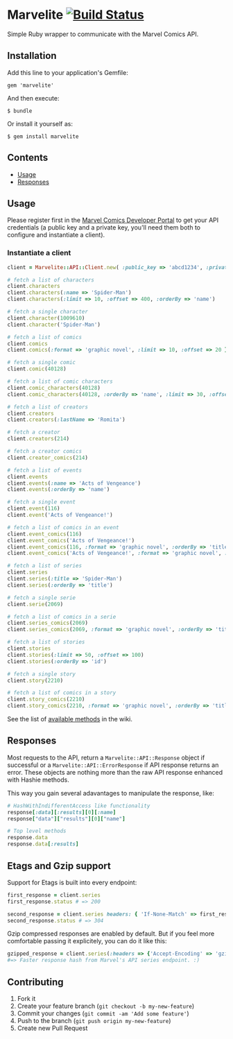 # Marvelite [![Build Status][travis-badge]][travis]

[travis-badge]: https://travis-ci.org/antillas21/marvelite.png
[travis]: http://travis-ci.org/antillas21/marvelite

Simple Ruby wrapper to communicate with the Marvel Comics API.

## Installation

Add this line to your application's Gemfile:

    gem 'marvelite'

And then execute:

    $ bundle

Or install it yourself as:

    $ gem install marvelite

## Contents

* [Usage](#usage)
* [Responses](#responses)

## Usage

Please register first in the [Marvel Comics Developer
Portal](http://developer.marvel.com/) to get your API credentials (a public key
and a private key, you'll need them both to configure and instantiate a client).

### Instantiate a client

```ruby
client = Marvelite::API::Client.new( :public_key => 'abcd1234', :private_key => '5678efgh')

# fetch a list of characters
client.characters
client.characters(:name => 'Spider-Man')
client.characters(:limit => 10, :offset => 400, :orderBy => 'name')

# fetch a single character
client.character(1009610)
client.character('Spider-Man')

# fetch a list of comics
client.comics
client.comics(:format => 'graphic novel', :limit => 10, :offset => 20 })

# fetch a single comic
client.comic(40128)

# fetch a list of comic characters
client.comic_characters(40128)
client.comic_characters(40128, :orderBy => 'name', :limit => 30, :offset => 20)

# fetch a list of creators
client.creators
client.creators(:lastName => 'Romita')

# fetch a creator
client.creators(214)

# fetch a creator comics
client.creator_comics(214)

# fetch a list of events
client.events
client.events(:name => 'Acts of Vengeance')
client.events(:orderBy => 'name')

# fetch a single event
client.event(116)
client.event('Acts of Vengeance!')

# fetch a list of comics in an event
client.event_comics(116)
client.event_comics('Acts of Vengeance!')
client.event_comics(116, :format => 'graphic novel', :orderBy => 'title', :limit => 10)
client.event_comics('Acts of Vengeance!', :format => 'graphic novel', :orderBy => 'title', :limit => 10)

# fetch a list of series
client.series
client.series(:title => 'Spider-Man')
client.series(:orderBy => 'title')

# fetch a single serie
client.serie(2069)

# fetch a list of comics in a serie
client.series_comics(2069)
client.series_comics(2069, :format => 'graphic novel', :orderBy => 'title', :limit => 10)

# fetch a list of stories
client.stories
client.stories(:limit => 50, :offset => 100)
client.stories(:orderBy => 'id')

# fetch a single story
client.story(2210)

# fetch a list of comics in a story
client.story_comics(2210)
client.story_comics(2210, :format => 'graphic novel', :orderBy => 'title', :limit => 10)
```

See the list of [available
methods](https://github.com/antillas21/marvelite/wiki/Documentation) in the
wiki.

## Responses

Most requests to the API, return a `Marvelite::API::Response` object if
successful or a `Marvelite::API::ErrorResponse` if API response returns an
error. These objects are nothing more than the raw API response enhanced with
Hashie methods.

This way you gain several adavantages to manipulate the response, like:

```ruby
# HashWithIndifferentAccess like functionality
response[:data][:results][0][:name]
response["data"]["results"][0]["name"]

# Top level methods
response.data
response.data[:results]
```

## Etags and Gzip support

Support for Etags is built into every endpoint:

```ruby
first_response = client.series
first_response.status # => 200

second_response = client.series headers: { 'If-None-Match' => first_response.etag }
second_response.status # => 304
```

Gzip compressed responses are enabled by default. But if you feel more
comfortable passing it explicitely, you can do it like this:

```ruby
gzipped_response = client.series(:headers => {'Accept-Encoding' => 'gzip'})
#=> Faster response hash from Marvel's API series endpoint. :)
```


## Contributing

1. Fork it
2. Create your feature branch (`git checkout -b my-new-feature`)
3. Commit your changes (`git commit -am 'Add some feature'`)
4. Push to the branch (`git push origin my-new-feature`)
5. Create new Pull Request
